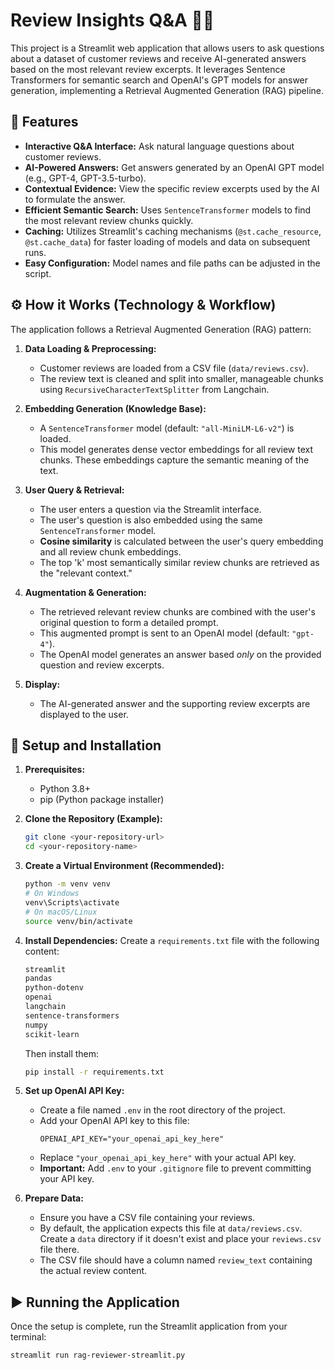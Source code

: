 # Review Insights Q&A 📄💡

This project is a Streamlit web application that allows users to ask questions about a dataset of customer reviews and receive AI-generated answers based on the most relevant review excerpts. It leverages Sentence Transformers for semantic search and OpenAI's GPT models for answer generation, implementing a Retrieval Augmented Generation (RAG) pipeline.

## 🌟 Features

* **Interactive Q&A Interface:** Ask natural language questions about customer reviews.
* **AI-Powered Answers:** Get answers generated by an OpenAI GPT model (e.g., GPT-4, GPT-3.5-turbo).
* **Contextual Evidence:** View the specific review excerpts used by the AI to formulate the answer.
* **Efficient Semantic Search:** Uses `SentenceTransformer` models to find the most relevant review chunks quickly.
* **Caching:** Utilizes Streamlit's caching mechanisms (`@st.cache_resource`, `@st.cache_data`) for faster loading of models and data on subsequent runs.
* **Easy Configuration:** Model names and file paths can be adjusted in the script.

## ⚙️ How it Works (Technology & Workflow)

The application follows a Retrieval Augmented Generation (RAG) pattern:

1.  **Data Loading & Preprocessing:**
    * Customer reviews are loaded from a CSV file (`data/reviews.csv`).
    * The review text is cleaned and split into smaller, manageable chunks using `RecursiveCharacterTextSplitter` from Langchain.

2.  **Embedding Generation (Knowledge Base):**
    * A `SentenceTransformer` model (default: `"all-MiniLM-L6-v2"`) is loaded.
    * This model generates dense vector embeddings for all review text chunks. These embeddings capture the semantic meaning of the text.

3.  **User Query & Retrieval:**
    * The user enters a question via the Streamlit interface.
    * The user's question is also embedded using the same `SentenceTransformer` model.
    * **Cosine similarity** is calculated between the user's query embedding and all review chunk embeddings.
    * The top 'k' most semantically similar review chunks are retrieved as the "relevant context."

4.  **Augmentation & Generation:**
    * The retrieved relevant review chunks are combined with the user's original question to form a detailed prompt.
    * This augmented prompt is sent to an OpenAI model (default: `"gpt-4"`).
    * The OpenAI model generates an answer based *only* on the provided question and review excerpts.

5.  **Display:**
    * The AI-generated answer and the supporting review excerpts are displayed to the user.

## 🚀 Setup and Installation

1.  **Prerequisites:**
    * Python 3.8+
    * pip (Python package installer)

2.  **Clone the Repository (Example):**
    ```bash
    git clone <your-repository-url>
    cd <your-repository-name>
    ```

3.  **Create a Virtual Environment (Recommended):**
    ```bash
    python -m venv venv
    # On Windows
    venv\Scripts\activate
    # On macOS/Linux
    source venv/bin/activate
    ```

4.  **Install Dependencies:**
    Create a `requirements.txt` file with the following content:
    ```txt
    streamlit
    pandas
    python-dotenv
    openai
    langchain
    sentence-transformers
    numpy
    scikit-learn
    ```
    Then install them:
    ```bash
    pip install -r requirements.txt
    ```

5.  **Set up OpenAI API Key:**
    * Create a file named `.env` in the root directory of the project.
    * Add your OpenAI API key to this file:
        ```env
        OPENAI_API_KEY="your_openai_api_key_here"
        ```
    * Replace `"your_openai_api_key_here"` with your actual API key.
    * **Important:** Add `.env` to your `.gitignore` file to prevent committing your API key.

6.  **Prepare Data:**
    * Ensure you have a CSV file containing your reviews.
    * By default, the application expects this file at `data/reviews.csv`. Create a `data` directory if it doesn't exist and place your `reviews.csv` file there.
    * The CSV file should have a column named `review_text` containing the actual review content.

## ▶️ Running the Application

Once the setup is complete, run the Streamlit application from your terminal:

```bash
streamlit run rag-reviewer-streamlit.py
